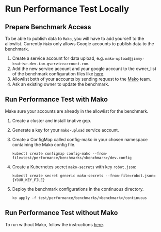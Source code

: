 # Run Performance Test Locally

## Prepare Benchmark Access

To be able to publish data to `Mako`, you will have to add yourself to the
allowlist. Currently `Mako` only allows Google accounts to publish data to the
benchmark.

1. Create a service account for data upload, e.g.
   `mako-upload@jimmy-knative-dev.iam.gserviceaccount.com`.
1. Add the new service account and your google account to the owner_list of the
   benchmark configuration files like
   [here](./benchmarks/broker-gcp/dev.config).
1. Allowlist both of your accounts by sending request to the
   [Mako](https://github.com/google/mako) team.
1. Ask an existing owner to update the benchmark.

## Run Performance Test with Mako

Make sure your accounts are already in the allowlist for the benchmark.

1. Create a cluster and install knative gcp.
1. Generate a key for your `mako-upload` service account.
1. Create a ConfigMap called config-mako in your chosen namespace containing the
   Mako config file.

   ```
   kubectl create configmap config-mako --from-file=test/performance/benchmarks/<benchmark>/dev.config
   ```

1. Create a Kubernetes secret `mako-secrets` with key `robot.json`:
   ```
   kubectl create secret generic mako-secrets --from-file=robot.json={YOUR_KEY_FILE}
   ```
1. Deploy the benchmark configurations in the continuous directory.
   ```
   ko apply -f test/performance/benchmarks/<benchmark>/continuous
   ```

## Run Performance Test without Mako

To run without Mako, follow the instructions
[here](https://github.com/knative/eventing/tree/master/test/performance).
